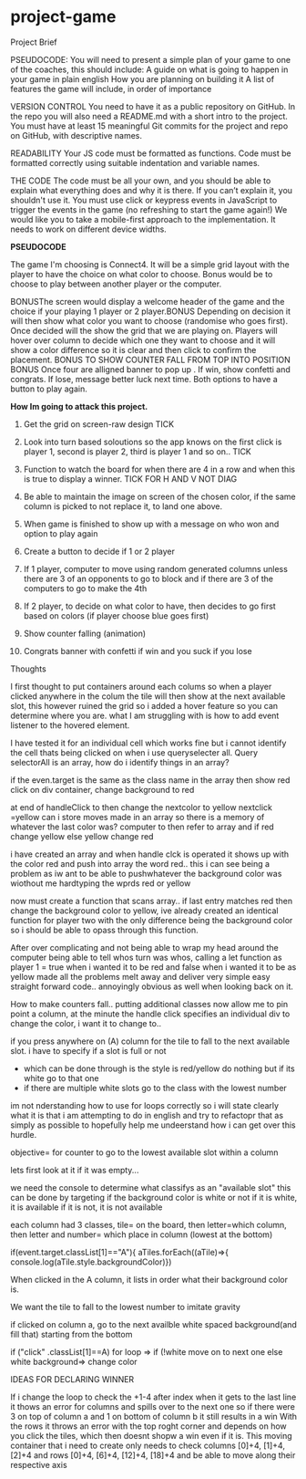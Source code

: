 # project-game

Project Brief

PSEUDOCODE:
You will need to present a simple plan of your game to one of the coaches, this should include:
A guide on what is going to happen in your game in plain english
How you are planning on building it
A list of features the game will include, in order of importance

VERSION CONTROL
You need to have it as a public repository on GitHub. In the repo you will also need a
README.md with a short intro to the project.
You must have at least 15 meaningful Git commits for the project and repo on GitHub, with descriptive names.

READABILITY
Your JS code must be formatted as functions.
Code must be formatted correctly using suitable indentation and variable names.

THE CODE
The code must be all your own, and you should be able to explain what everything does and why it is there. If you can’t explain it, you shouldn't use it.
You must use click or keypress events in JavaScript to trigger the events in the game
(no refreshing to start the game again!)
We would like you to take a mobile-first approach to the implementation. It needs to
work on different device widths.


**PSEUDOCODE**

The game I'm choosing is Connect4. It will be a simple grid layout with the player to have the choice on what color to choose.
Bonus would be to choose to play between another player or the computer.

BONUSThe screen would display a welcome header of the game and the choice if your playing 1 player or 2 player.BONUS
Depending on decision it will then show what color you want to choose (randomise who goes first).
Once decided will the show the grid that we are playing on.
Players will hover over column to decide which one they want to choose and it will show a color difference so it is clear and then click to confirm the placement.
BONUS TO SHOW COUNTER FALL FROM TOP INTO POSITION BONUS
Once four are alligned banner to pop up . If win, show confetti and congrats. If lose, message better luck next time. Both options to have a button to play again.

**How Im going to attack this project.**

1. Get the grid on screen-raw design TICK 
2. Look into turn based soloutions so the app knows on the first click is player 1, second is player 2, third is player 1 and so on.. TICK 
3. Function to watch the board for when there are 4 in a row and when this is true to display a winner. TICK FOR H AND V NOT DIAG
4. Be able to maintain the image on screen of the chosen color, if the same column is picked to not replace it, to land one above.
5. When game is finished to show up with a message on who won and option to play again

5. Create a button to decide if 1 or 2 player
6. If 1 player, computer to move using random generated columns unless there are 3 of an opponents to go to block and if there are 3 of the computers to go to make the 4th
7. If 2 player, to decide on what color to have, then decides to go first based on colors (if player choose blue goes first)

8. Show counter falling (animation)
9. Congrats banner with confetti if win and you suck if you lose



Thoughts

I first thought to put containers around each colums so when a player clicked anywhere in the colum the tile will then show at the next available slot, this however ruined the grid so i added a hover feature so you can determine where you are.
what I am struggling with is how to add event listener to the hovered element.

I have tested it for an individual cell which works fine but i cannot identify the cell thats being clicked on when i use queryselecter all. 
Query selectorAll is an array, how do i identify things in an array?

if the even.target is the same as the class name in the array then show red
click on div container, change background to red

at end of handleClick to then change the nextcolor to yellow
nextclick =yellow
can i store moves made in an array so there is a memory of whatever the last color was? computer to then refer to array and if red change yellow else yellow change red

i have created an array and when handle clck is operated it shows up with the color red and push into array the word red.. this i can see being a problem as iw ant to be able to pushwhatever the background color was wiothout me hardtyping the wprds red or yellow

now must create a function that scans array.. if last entry matches red then change the background color to yellow, ive already created an identical function for player two with the only difference being the background color so i should be able to opass through this function.

After over complicating and not being able to wrap my head around the computer being able to tell whos turn was whos, calling a let function as player 1 = true when i wanted it to be red and false when i wanted it to be as yellow made all the problems melt away and deliver very simple easy straight forward code.. annoyingly obvious as well when looking back on it.

How to make counters fall..
putting additional classes now allow me to pin point a column, at the minute the handle click specifies an individual div to change the color, i want it to change to..

if you press anywhere on (A) column for the tile to fall to the next available slot.
i have to specify if a slot is full or not
- which can be done through is the style is red/yellow do nothing but if its white go to that one
- if there are multiple white slots go to the class with the lowest number

im not nderstanding how to use for loops correctly so i will state clearly what it is that i am attempting to do in english and try to refactopr that as simply as possible to hopefully help me undeerstand how i can get over this hurdle.

objective= for counter to go to the lowest available slot within a column

lets first look at it if it was empty...

we need the console to determine what classifys as an "available slot"
this can be done by targeting if the background color is white or not
if it is white, it is available
if it is not, it is not available

each column had 3 classes, tile= on the board, then letter=which column, then letter and number= which place in column (lowest at the bottom)

  if(event.target.classList[1]=="A"){
        aTiles.forEach((aTile)=>{
         console.log(aTile.style.backgroundColor)})

When clicked in the A column, it lists in order what their background color is.

We want the tile to fall to the lowest number to imitate gravity

if clicked on column a, go to the next availble white spaced background(and fill that) starting from the bottom

if ("click" .classList[1]==A) for loop => if (!white move on to next one else white background=> change color 

IDEAS FOR DECLARING WINNER

If i change the loop to check the +1-4 after index when it gets to the last line it thows an error for columns and spills over to the next one so if there were 3 on top of column a and 1 on bottom of column b it still results in a win
With the rows it throws an error with the top roght corner and depends on how you click the tiles, which then doesnt shopw a win even if it is.
This moving container that i need to create only needs to check columns [0]+4, [1]+4, [2]+4 and rows [0]+4, [6]+4, [12]+4, [18]+4 and be able to move along their respective axis
